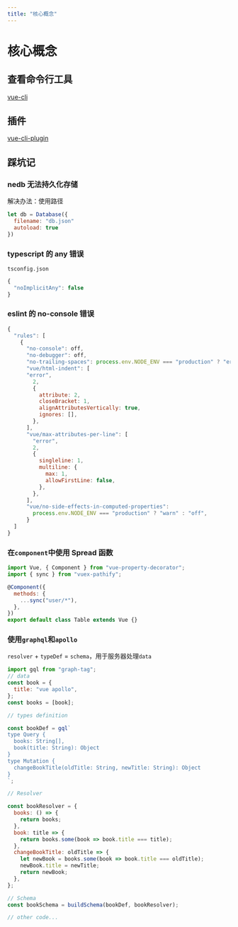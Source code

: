```yaml
---
title: "核心概念"
---
```


# 核心概念

## 查看命令行工具

[vue-cli](./one.html)

## 插件

[vue-cli-plugin](./two.html)

## 踩坑记

### nedb 无法持久化存储

解决办法：使用路径

```js
let db = Database({
  filename: "db.json"
  autoload: true
})
```

### typescript 的 any 错误

`tsconfig.json`

```js
{
  "noImplicitAny": false
}
```

### eslint 的 no-console 错误

```js
{
  "rules": [
    {
      "no-console": off,
      "no-debugger": off,
      "no-trailing-spaces": process.env.NODE_ENV === "production" ? "error" : "error",
      "vue/html-indent": [
      "error",
        2,
        {
          attribute: 2,
          closeBracket: 1,
          alignAttributesVertically: true,
          ignores: [],
        },
      ],
      "vue/max-attributes-per-line": [
        "error",
        2,
        {
          singleline: 1,
          multiline: {
            max: 1,
            allowFirstLine: false,
          },
        },
      ],
      "vue/no-side-effects-in-computed-properties":
        process.env.NODE_ENV === "production" ? "warn" : "off",
      }
  ]
}
```

### 在`component`中使用 Spread 函数

```js
import Vue, { Component } from "vue-property-decorator";
import { sync } from "vuex-pathify";

@Component({
  methods: {
    ...sync("user/*"),
  },
})
export default class Table extends Vue {}
```

### 使用`graphql`和`apollo`

`resolver` + `typeDef` = `schema`，用于服务器处理`data`

```js
import gql from "graph-tag";
// data
const book = {
  title: "vue apollo",
};
const books = [book];

// types definition

const bookDef = gql`
type Query {
  books: String[],
  book(title: String): Object
}
type Mutation {
  changeBookTitle(oldTitle: String, newTitle: String): Object
}
`;

// Resolver

const bookResolver = {
  books: () => {
    return books;
  },
  book: title => {
    return books.some(book => book.title === title);
  },
  changeBookTitle: oldTitle => {
    let newBook = books.some(book => book.title === oldTitle);
    newBook.title = newTitle;
    return newBook;
  },
};

// Schema
const bookSchema = buildSchema(bookDef, bookResolver);

// other code...
```
